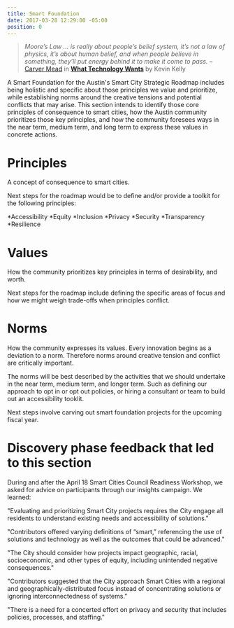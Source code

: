 ```yaml
---
title: Smart Foundation
date: 2017-03-28 12:29:00 -05:00
position: 0
---
```


> *Moore’s Law ... is really about people’s belief system, it’s not a law of physics, it’s about human belief, and when people believe in something, they’ll put energy behind it to make it come to pass.*
> – [Carver Mead](https://en.wikipedia.org/wiki/Carver_Mead) in **[What Technology Wants](https://www.librarything.com/work/9897361/summary)** by Kevin Kelly

A Smart Foundation for the Austin's Smart City Strategic Roadmap includes being holistic and specific about those principles we value and prioritize, while establishing norms around the creative tensions and potential conflicts that may arise. This section intends to identify those core principles of consequence to smart cities, how the Austin community prioritizes those key principles, and how the community foresees ways in the near term, medium term, and long term to express these values in concrete actions.

# Principles

A concept of consequence to smart cities.

Next steps for the roadmap would be to define and/or provide a toolkit for the following principles:

\*Accessibility
\*Equity
\*Inclusion
\*Privacy
\*Security
\*Transparency
\*Resilience

# Values

How the community prioritizes key principles in terms of desirability, and worth.

Next steps for the roadmap include defining the specific areas of focus and how we might weigh trade-offs when principles conflict.

# Norms

How the community expresses its values. Every innovation begins as a deviation to a norm. Therefore norms around creative tension and conflict are critically important.

The norms will be best described by the activities that we should undertake in the near term, medium term, and longer term. Such as defining our approach to opt in or opt out policies, or hiring a consultant or team to build out an accessibility tooklit.

Next steps involve carving out smart foundation projects for the upcoming fiscal year.

# Discovery phase feedback that led to this section

During and after the April 18 Smart Cities Council Readiness Workshop, we asked for advice on participants through our insights campaign. We learned:

"Evaluating and prioritizing Smart City projects requires the City engage all residents to understand existing needs and accessibility of solutions."

"Contributors offered varying definitions of “smart,” referencing the use of solutions and technology as well as the outcomes that could be advanced."

"The City should consider how projects impact geographic, racial, socioeconomic, and other types of equity, including unintended negative consequences."

"Contributors suggested that the City approach Smart Cities with a regional and geographically-distributed focus instead of concentrating solutions or ignoring interconnectedness of systems."

"There is a need for a concerted effort on privacy and security that includes policies, processes, and staffing."
